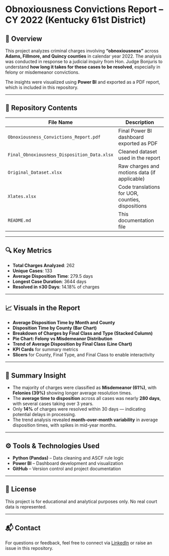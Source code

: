 # Obnoxiousness Convictions Report – CY 2022 (Kentucky 61st District)

## 📌 Overview

This project analyzes criminal charges involving **“obnoxiousness”** across **Adams, Fillmore, and Quincy counties** in calendar year 2022. The analysis was conducted in response to a judicial inquiry from Hon. Judge Bonjuris to understand **how long it takes for these cases to be resolved**, especially in felony or misdemeanor convictions.

The insights were visualized using **Power BI** and exported as a PDF report, which is included in this repository.

---

## 📁 Repository Contents

| File Name                                | Description |
|-----------------------------------------|-------------|
| `Obnoxiousness_Convictions_Report.pdf`  | Final Power BI dashboard exported as PDF |
| `Final_Obnoxiousness_Disposition_Data.xlsx` | Cleaned dataset used in the report |
| `Original_Dataset.xlsx`                 | Raw charges and motions data (if applicable) |
| `Xlates.xlsx`                           | Code translations for UOR, counties, dispositions |
| `README.md`                             | This documentation file |

---

## 🔍 Key Metrics

- **Total Charges Analyzed**: 262
- **Unique Cases**: 133
- **Average Disposition Time**: 279.5 days
- **Longest Case Duration**: 3644 days
- **Resolved in ≤30 Days**: 14.18% of charges

---

## 📈 Visuals in the Report

- **Average Disposition Time by Month and County**  
- **Disposition Time by County (Bar Chart)**  
- **Breakdown of Charges by Final Class and Type (Stacked Column)**  
- **Pie Chart: Felony vs Misdemeanor Distribution**  
- **Trend of Average Disposition by Final Class (Line Chart)**  
- **KPI Cards** for summary metrics  
- **Slicers** for County, Final Type, and Final Class to enable interactivity  

---

## 🧠 Summary Insight

- The majority of charges were classified as **Misdemeanor (61%)**, with **Felonies (39%)** showing longer average resolution times.
- The **average time to disposition** across all cases was nearly **280 days**, with several cases taking over 3 years.
- Only **14%** of charges were resolved within 30 days — indicating potential delays in processing.
- The trend analysis revealed **month-over-month variability** in average disposition times, with spikes in mid-year months.

---

## ⚙️ Tools & Technologies Used

- **Python (Pandas)** – Data cleaning and ASCF rule logic
- **Power BI** – Dashboard development and visualization
- **GitHub** – Version control and project documentation

---

## 🧾 License

This project is for educational and analytical purposes only. No real court data is represented.

---

## 📬 Contact

For questions or feedback, feel free to connect via [LinkedIn](https://www.linkedin.com/) or raise an issue in this repository.

